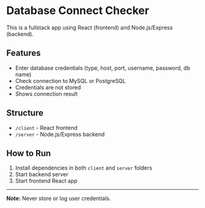 # Database Connect Checker

This is a fullstack app using React (frontend) and Node.js/Express (backend).

## Features
- Enter database credentials (type, host, port, username, password, db name)
- Check connection to MySQL or PostgreSQL
- Credentials are not stored
- Shows connection result

## Structure
- `/client` - React frontend
- `/server` - Node.js/Express backend

## How to Run
1. Install dependencies in both `client` and `server` folders
2. Start backend server
3. Start frontend React app

---

**Note:** Never store or log user credentials.
